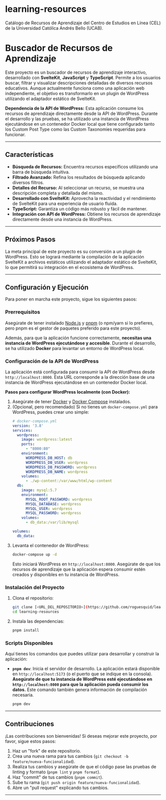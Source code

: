 # learning-resources

Catálogo de Recursos de Aprendizaje del Centro de Estudios en Línea (CEL) de la Universidad Católica Andrés Bello (UCAB).

# Buscador de Recursos de Aprendizaje

Este proyecto es un buscador de recursos de aprendizaje interactivo, desarrollado con **SvelteKit**, **JavaScript** y **TypeScript**. Permite a los usuarios buscar, filtrar y visualizar descripciones detalladas de diversos recursos educativos. Aunque actualmente funciona como una aplicación web independiente, el objetivo es transformarlo en un plugin de WordPress utilizando el adaptador estático de SvelteKit.

**Dependencia de la API de WordPress:** Esta aplicación consume los recursos de aprendizaje directamente desde la API de WordPress. Durante el desarrollo y las pruebas, se ha utilizado una instancia de WordPress ejecutándose en un contenedor Docker local que tiene configurado tanto los Custom Post Type como las Custom Taxonomies requeridas para funcionar.

---

## Características

* **Búsqueda de Recursos:** Encuentra recursos específicos utilizando una barra de búsqueda intuitiva.
* **Filtrado Avanzado:** Refina los resultados de búsqueda aplicando diversos filtros.
* **Detalles del Recurso:** Al seleccionar un recurso, se muestra una descripción completa y detallada del mismo.
* **Desarrollado con SvelteKit:** Aprovecha la reactividad y el rendimiento de SvelteKit para una experiencia de usuario fluida.
* **TypeScript:** Garantiza un código más robusto y fácil de mantener.
* **Integración con API de WordPress:** Obtiene los recursos de aprendizaje directamente desde una instancia de WordPress.

---

## Próximos Pasos

La meta principal de este proyecto es su conversión a un plugin de WordPress. Esto se logrará mediante la compilación de la aplicación SvelteKit a archivos estáticos utilizando el adaptador estático de SvelteKit, lo que permitirá su integración en el ecosistema de WordPress.

---

## Configuración y Ejecución

Para poner en marcha este proyecto, sigue los siguientes pasos:

### Prerrequisitos

Asegúrate de tener instalado [Node.js](https://nodejs.org/) y [pnpm](https://pnpm.io/) (o npm/yarn si lo prefieres, pero pnpm es el gestor de paquetes preferido para este proyecto).

Además, para que la aplicación funcione correctamente, **necesitas una instancia de WordPress ejecutándose y accesible**. Durante el desarrollo, se ha utilizado **Docker** para levantar un entorno de WordPress local.

### Configuración de la API de WordPress

La aplicación está configurada para consumir la API de WordPress desde `http://localhost:8000`. Esta URL corresponde a la dirección base de una instancia de WordPress ejecutándose en un contenedor Docker local.

**Pasos para configurar WordPress localmente (con Docker):**

1.  Asegúrate de tener [Docker](https://www.docker.com/get-started) y [Docker Compose](https://docs.docker.com/compose/install/) instalados.
2.  (Opcional, pero recomendado) Si no tienes un `docker-compose.yml` para WordPress, puedes crear uno simple:
    ```yaml
    # docker-compose.yml
    version: '3.8'
    services:
      wordpress:
        image: wordpress:latest
        ports:
          - "8000:80"
        environment:
          WORDPRESS_DB_HOST: db
          WORDPRESS_DB_USER: wordpress
          WORDPRESS_DB_PASSWORD: wordpress
          WORDPRESS_DB_NAME: wordpress
        volumes:
          - ./wp-content:/var/www/html/wp-content
      db:
        image: mysql:5.7
        environment:
          MYSQL_ROOT_PASSWORD: wordpress
          MYSQL_DATABASE: wordpress
          MYSQL_USER: wordpress
          MYSQL_PASSWORD: wordpress
        volumes:
          - db_data:/var/lib/mysql

    volumes:
      db_data:
    ```
3.  Levanta el contenedor de WordPress:
    ```bash
    docker-compose up -d
    ```
    Esto iniciará WordPress en `http://localhost:8000`. Asegúrate de que los recursos de aprendizaje que la aplicación espera consumir estén creados y disponibles en tu instancia de WordPress.

### Instalación del Proyecto

1.  Clona el repositorio:
    ```bash
    git clone [<URL_DEL_REPOSITORIO>](https://github.com/roguesquid/learning-resources)
    cd learning-resources
    ```
2.  Instala las dependencias:
    ```bash
    pnpm install
    ```

### Scripts Disponibles

Aquí tienes los comandos que puedes utilizar para desarrollar y construir la aplicación:

* **`pnpm dev`**: Inicia el servidor de desarrollo. La aplicación estará disponible en `http://localhost:5173` (o el puerto que se indique en la consola). **Asegúrate de que tu instancia de WordPress esté ejecutándose en `http://localhost:8000` para que la aplicación pueda consumir los datos.** Este comando también genera información de compilación necesaria.
    ```bash
    pnpm dev
    ```
---

## Contribuciones

¡Las contribuciones son bienvenidas! Si deseas mejorar este proyecto, por favor, sigue estos pasos:

1.  Haz un "fork" de este repositorio.
2.  Crea una nueva rama para tus cambios (`git checkout -b feature/nueva-funcionalidad`).
3.  Realiza tus cambios y asegúrate de que el código pase las pruebas de linting y formato (`pnpm lint` y `pnpm format`).
4.  Haz "commit" de tus cambios (`pnpm commit`).
5.  Sube tu rama (`git push origin feature/nueva-funcionalidad`).
6.  Abre un "pull request" explicando tus cambios.

---
